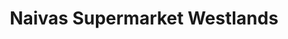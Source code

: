 ---
title: "Naivas Supermarket Westlands"
url: /nairobi/naivas-supermarket-westlands/
shop: supermarket
---